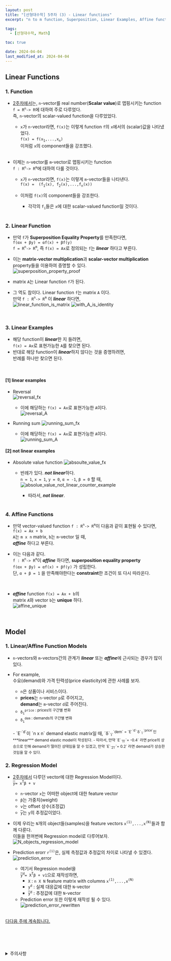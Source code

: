 ```yaml
---
layout: post
title: "[선형대수학] 5주차 (3) - Linear functions"
excerpt: "n to m function, Superposition, Linear Examples, Affine functions, Regression model"

tags:
  - [선형대수학, Math]

toc: true

date: 2024-04-04
last_modified_at: 2024-04-04
---
```

## Linear Functions
### 1. Function
- [2주차에서][def]는, `n`-vector를 real number(**Scalar value**)로 맵핑시키는 function  
`f = R`<sup>`n`</sup>`-> R`에 대하여 주로 다루었다.  
즉, `n`-vector의 scalar-valued function을 다루었었다.  
  - `x`가 `n`-vector라면, `f(x)`는 이렇게 function `f`의 `x`에서의 (scalar)값을 나타냈었다.  
  `f(x) = f(x`<sub>`1`</sub>`,...,x`<sub>`n`</sub>`)`  
  이처럼 `x`의 component들을 강조했다.  
  <br>

- 이제는 `n`-vector를 `m`-vector로 맵핑시키는 function  
`f : R`<sup>`n`</sup>`-> R`<sup>`m`</sup>에 대하여 다룰 것이다.  
  - `x`가 `n`-vector라면, `f(x)`는 이렇게 `m`-vector들을 나타낸다.  
  `f(x) =  (f`<sub>`1`</sub>`(x), f`<sub>`2`</sub>`(x),...,f`<sub>`n`</sub>`(x))`  
  - 이처럼 `f(x)`의 component들을 강조한다.
    - 각각의 `f`<sub>`i`</sub>들은 `x`에 대한 scalar-valued function일 것이다.  

    <br>

### 2. Linear Function
- 만약 `f`가 **Superposition Equality Property**를 만족한다면,  
`f(αx + βy) = αf(x) + βf(y)`  
`f = R`<sup>`n`</sup>`-> R`<sup>`m`</sup>, 즉 `f(x) = Ax`로 정의되는 `f`는 ***linear*** 하다고 부른다.  

- 이는 **matrix-vector multiplication**과 **scalar-vector multiplication** property들을 이용하여 증명할 수 있다.  
![superposition_property_proof][def2]  

- matrix `A`는 Linear function `f`가 된다.  

- 그 역도 참이다. Linear function `f`는 matrix `A` 이다.  
만약 `f : R`<sup>`n`</sup>`-> R`<sup>`m`</sup> 이 ***linear*** 하다면,  
![linear_function_is_matrix][def3]
![with_A_is_identity][def4]

<br>

### 3. Linear Examples
- 해당 function이 ***linear***한 지 들려면,  
`f(x) = Ax`로 표현가능한 `A`를 찾으면 된다.  
- 반대로 해당 function이 ***linear***하지 않다는 것을 증명하려면,  
반례를 하나만 찾으면 된다.  
<br>

#### [1] linear examples
- Reversal  
![reversal_fx][def5]
  - 이에 해당하는 `f(x) = Ax`로 표현가능한 `A`이다.  
  ![reversal_A][def6]

- Running sum
![running_sum_fx][def7]
  - 이에 해당하는 `f(x) = Ax`로 표현가능한 `A`이다.  
  ![running_sum_A][def8]  

#### [2] not linear examples
- Absolute value function
![absoulte_value_fx][def9]
  - 반례가 있다. ***not linear***하다.  
  `n = 1`, `x = 1`, `y = 0`, `α = -1`, `β = 0` 할 때,  
  ![absolue_value_not_linear_counter_example][def10]
    - 따라서, ***not linear***.  
    
    <br>

### 4. Affine Functions
- 만약 vector-valued function `f : R`<sup>`n`</sup>`-> R`<sup>`m`</sup>이 다음과 같이 표현될 수 있다면,  
`f(x) = Ax + b`  
`A`는 `m x n` matrix, `b`는 `m`-vector 일 때,  
***affine*** 하다고 부른다.  

- 이는 다음과 같다.  
`f : R`<sup>`n`</sup>`-> R`<sup>`m`</sup>이 ***affine*** 하다면, **superposition equality property**  
`f(αx + βy) = αf(x) + βf(y)`
가 성립한다.  
단, `α + β = 1` 을 만족해야한다는 **constraint**한 조건이 또 다시 따라온다.  
<br>

- ***affine*** function `f(x) = Ax + b`의  
matrix `A`와 vector `b`는 **unique** 하다.  
![affine_unique][def11]  

<br>

## Model
### 1. Linear/Affine Function Models
- `n`-vectors와 `m`-vectors간의 관계가 ***linear*** 또는 ***affine***에 근사되는 경우가 많이있다.

- For example,  
수요(demand)와 가격 탄력성(price elasticity)에 관한 사례를 보자.  
  - `n`은 상품이나 서비스이다.
  - **prices**는 `n`-vector `p`로 주어지고,  
  **demand**는 `m`-vector `d`로 주어진다.  
  - `δ`<sub>`i`</sub><sup>`price` : prices의 구간별 변화
  - `δ`<sub>`i`</sub><sup>`dem` : demands의 구간별 변화  
  <br>
  - `E`<sup>`d`</sup>이 `n x n` demand elastic matrix일 때,  
  `δ`<sub>`i`</sub><sup>`dem` = `E`<sup>`d`</sup>`δ`<sub>`i`</sub><sup>`price`</sup>인 ***linear*** demand elastic model이 작성된다.  
  - 따라서,  
  만약 `E`<sub>`11`</sub>`= -0.4` 라면  
  price의 상승으로 인해 demand가 떨어진 상태임을 알 수 있겠고,  
  만약 `E`<sub>`21`</sub>`= 0.2` 라면  
  demand가 상승한 것임을 알 수 있다.  

  <br>

### 2. Regression Model
- [2주차에서][def12] 다루던 vector에 대한 Regression Model이다.  
<span style="text-decoration: overline">`y`</span>`= x`<sup>`T`</sup>`β + v`  
  - `n`-vector `x`는 어떠한 object에 대한 feature vector
  - `β`는 가중치(weight)
  - `v`는 offset 상수(조정값)
  - <span style="text-decoration: overline">`y`</span>는 `y`의 추정값이었다.  

- 이제 우리는 `N`개의 object들(samples)을 feature vectors `x`<sup>`(1)`</sup>`,...,x`<sup>`(N)`</sup>들과 함께 다룬다.  
이들을 한꺼번에 Regression model로 다루어보자.  
![N_objects_regression_model][def13]  

- Prediction erorr `r`<sup>`(i)`</sup>은, 실제 측정값과 추정값의 차이로 나타낼 수 있겠다.  
![prediction_error][def14]  

  - 여기서 Regression model을  
  <span style="text-decoration: overline">`y`</span><sup>`d`</sup>`= X`<sup>`T`</sup>`β + v1`으로 재작성하면,  
    - `X` : `n X N` feature matrix with columns `x`<sup>`(1)`</sup>`,...,x`<sup>`(N)`</sup>
    - `y`<sup>`d`</sup> : 실제 대응값에 대한 `N`-vector
    - <span style="text-decoration: overline">`y`</span><sup>`d`</sup> : 추정값에 대한 `N`-vector
  - Prediction error 또한 이렇게 재작성 될 수 있다.  
  ![prediction_error_rewritten][def15]  
  <br>

[다다음 주에 계속됩니다.][def16]

<br>
<br>
<br>
<br>
<details>
<summary>주의사항</summary>
<div markdown="1">

이 포스팅은 강원대학교 김도형 교수님의 선형대수학 수업을 들으며 내용을 정리 한 것입니다.  
수업 내용에 대한 저작권은 교수님께 있으니,  
다른 곳으로의 무분별한 내용 복사를 자제해 주세요.

</div>
</details>

[def]: https://orbit3230.github.io/2024/03/09/LA_week1_3/
[def2]: https://i.imgur.com/4HYVgvs.png
[def3]: https://i.imgur.com/QZkx9zC.png
[def4]: https://i.imgur.com/FU5nEPi.png
[def5]: https://i.imgur.com/N8eG8tp.png
[def6]: https://i.imgur.com/wfUPW54.png
[def7]: https://i.imgur.com/fIKELXX.png
[def8]: https://i.imgur.com/ev3PtYe.png
[def9]: https://i.imgur.com/6q2xjZd.png
[def10]: https://i.imgur.com/NEGyPGs.png
[def11]: https://i.imgur.com/YO8Cso1.png
[def12]: https://orbit3230.github.io/2024/03/11/LA_week2_1/#3-regression-model%ED%9A%8C%EA%B7%80-%EB%B6%84%EC%84%9D
[def13]: https://i.imgur.com/GWpEw9L.png
[def14]: https://i.imgur.com/vj8rqm9.png
[def15]: https://i.imgur.com/KcpIWEk.png
[def16]: https://orbit3230.github.io/2024/04/15/LA_week7_1/